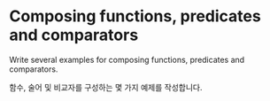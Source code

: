 # Composing functions, predicates and comparators

Write several examples for composing functions, predicates and comparators.

함수, 술어 및 비교자를 구성하는 몇 가지 예제를 작성합니다.
